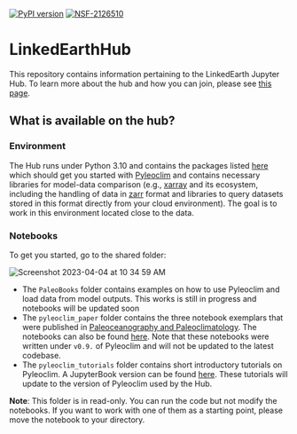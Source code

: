 [![PyPI version](https://badge.fury.io/py/pyleoclim.svg)](https://badge.fury.io/py/pyleoclim)
[![NSF-2126510](https://img.shields.io/badge/NSF-2126510-blue.svg)](https://nsf.gov/awardsearch/showAward?AWD_ID=2126510)

# LinkedEarthHub
This repository contains information pertaining to the LinkedEarth Jupyter Hub. To learn more about the hub and how you can join, please see [this page](http://linked.earth/research_hub.html). 

## What is available on the hub?

### Environment

The Hub runs under Python 3.10 and contains the packages listed [here](https://github.com/LinkedEarth/LinkedEarthHub/blob/main/environment.yml) which should get you started with [Pyleoclim](https://pyleoclim-util.readthedocs.io/en/master/) and contains necessary libraries for model-data comparison (e.g., [xarray](https://docs.xarray.dev/en/stable/) and its ecosystem, including the handling of data in [zarr](https://zarr.readthedocs.io/en/stable/) format and libraries to query datasets stored in this format directly from your cloud environment). The goal is to work in this environment located close to the data. 

### Notebooks

To get you started, go to the shared folder: 

![Screenshot 2023-04-04 at 10 34 59 AM](https://user-images.githubusercontent.com/11758571/229872547-511b26fe-dea8-4d57-a620-a56ff6435c07.png)

* The `PaleoBooks` folder contains examples on how to use Pyleoclim and load data from model outputs. This works is still in progress and notebooks will be updated soon
* The `pyleoclim_paper` folder contains the three notebook exemplars that were published in [Paleoceanography and Paleoclimatology](https://agupubs.onlinelibrary.wiley.com/doi/10.1029/2022PA004509). The notebooks can also be found [here](https://github.com/LinkedEarth/PyleoclimPaper). Note that these notebooks were written under `v0.9.` of Pyleoclim and will not be updated to the latest codebase. 
* The `pyleoclim_tutorials` folder contains short introductory tutorials on Pyleoclim. A JupyterBook version can be found [here](http://linked.earth/PyleoTutorials/intro.html). These tutorials will update to the version of Pyleoclim used by the Hub. 

**Note**: This folder is in read-only. You can run the code but not modify the notebooks. If you want to work with one of them as a starting point, please move the notebook to your directory. 
